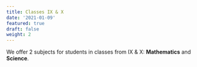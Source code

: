 ```yaml
---
title: Classes IX & X
date: '2021-01-09'
featured: true
draft: false
weight: 2
---
```

We offer 2 subjects for students in classes from IX & X: **Mathematics** and **Science**.